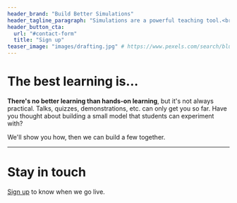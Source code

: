 ```yaml
---
header_brand: "Build Better Simulations"
header_tagline_paragraph: "Simulations are a powerful teaching tool.<br />Getting them right is an art and a skill."
header_button_cta:
  url: "#contact-form"
  title: "Sign up"
teaser_image: "images/drafting.jpg" # https://www.pexels.com/search/blueprint/
---
```


# The best learning is...

__There's no better learning than hands-on learning__, but it's not always practical. Talks, quizzes, demonstrations, etc. can only get you so far. Have you thought about building a small model that students can experiment with? 

We'll show you how, then we can build a few together.

---

# Stay in touch

<a name="contact-form" href="https://forms.gle/CbfFy5XejVeguXuL7">Sign up</a> to know when we go live.

